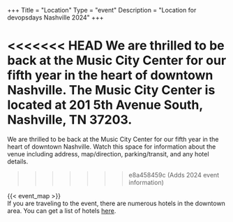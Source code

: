 +++
Title = "Location"
Type = "event"
Description = "Location for devopsdays Nashville 2024"
+++

<<<<<<< HEAD
We are thrilled to be back at the Music City Center for our fifth year in the heart of downtown Nashville. The Music City Center is located at 201 5th Avenue South, Nashville, TN 37203.
=======
We are thrilled to be back at the Music City Center for our fifth year in the heart of downtown Nashville. Watch this space for information about the venue including address, map/direction, parking/transit, and any hotel details.
>>>>>>> e8a458459c (Adds 2024 event information)

<!-- Uncomment this only if you have set the coordinates for your location in the config yaml. Get Latitude and Longitude of a Point: http://itouchmap.com/latlong.html -->
{{< event_map >}}
<br>
If you are traveling to the event, there are numerous hotels in the downtown area.  You can get a list of hotels <a href="https://www.google.com/travel/search?q=hotels%20near%20music%20city%20center%20in%20nashville%20tn" target="_blank"> here</a>.

<!-- Edit and uncomment to let people know what accessibility features you have available -->
<!-- 
    Example from Minneapolis 2020
    We offer wheelchair-designated spaces, chairs, and standing options (with tall tables) in the mainstage session room; a quiet room; bathrooms labeled according to the facilities they contain; professional live captioning of mainstage sessions; ingredient labeling (based on data provided when registering); and private space (upon request) for those nursing. We'd also be happy to accommodate any other accessibility needs upon request: {{< email_organizers >}}    
-->